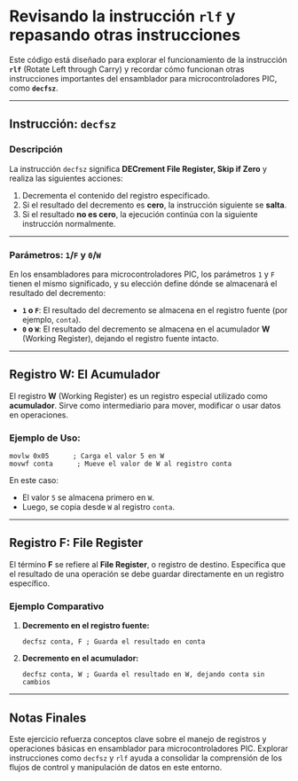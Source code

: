 # Revisando la instrucción `rlf` y repasando otras instrucciones

Este código está diseñado para explorar el funcionamiento de la instrucción **`rlf`** (Rotate Left through Carry) y recordar cómo funcionan otras instrucciones importantes del ensamblador para microcontroladores PIC, como **`decfsz`**.

---

## Instrucción: **`decfsz`**

### **Descripción**
La instrucción `decfsz` significa **DECrement File Register, Skip if Zero** y realiza las siguientes acciones:

1. Decrementa el contenido del registro especificado.
2. Si el resultado del decremento es **cero**, la instrucción siguiente se **salta**.
3. Si el resultado **no es cero**, la ejecución continúa con la siguiente instrucción normalmente.

---

### **Parámetros: `1`/`F` y `0`/`W`**
En los ensambladores para microcontroladores PIC, los parámetros `1` y `F` tienen el mismo significado, y su elección define dónde se almacenará el resultado del decremento:

- **`1` o `F`**: El resultado del decremento se almacena en el registro fuente (por ejemplo, `conta`).
- **`0` o `W`**: El resultado del decremento se almacena en el acumulador **W** (Working Register), dejando el registro fuente intacto.

---

## Registro W: **El Acumulador**
El registro **W** (Working Register) es un registro especial utilizado como **acumulador**. Sirve como intermediario para mover, modificar o usar datos en operaciones.

### **Ejemplo de Uso**:
```assembly
movlw 0x05      ; Carga el valor 5 en W
movwf conta      ; Mueve el valor de W al registro conta
```
En este caso:
- El valor `5` se almacena primero en `W`.
- Luego, se copia desde `W` al registro `conta`.

---

## Registro F: **File Register**
El término **F** se refiere al **File Register**, o registro de destino. Especifica que el resultado de una operación se debe guardar directamente en un registro específico.

### **Ejemplo Comparativo**
1. **Decremento en el registro fuente:**
   ```assembly
   decfsz conta, F ; Guarda el resultado en conta
   ```

2. **Decremento en el acumulador:**
   ```assembly
   decfsz conta, W ; Guarda el resultado en W, dejando conta sin cambios
   ```

---

## Notas Finales
Este ejercicio refuerza conceptos clave sobre el manejo de registros y operaciones básicas en ensamblador para microcontroladores PIC. Explorar instrucciones como `decfsz` y `rlf` ayuda a consolidar la comprensión de los flujos de control y manipulación de datos en este entorno.


